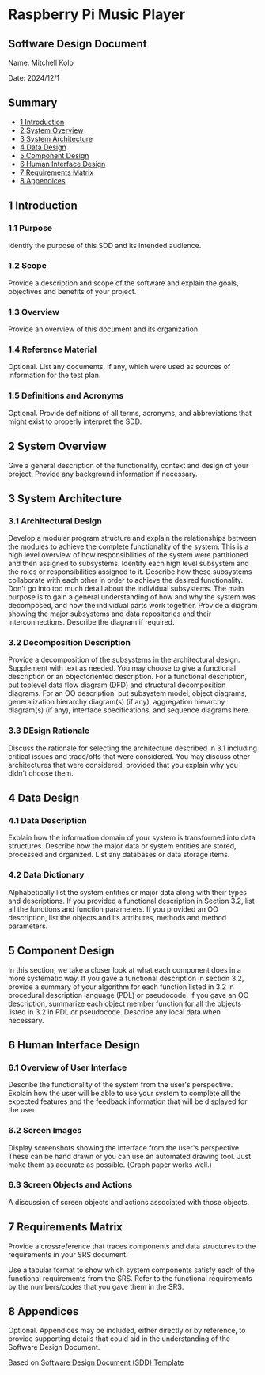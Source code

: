 
# Raspberry Pi Music Player
## Software Design Document

Name: Mitchell Kolb

Date: 2024/12/1

## Summary

- [1 Introduction](#1-introduction)
- [2 System Overview](#2-system-overview)
- [3 System Architecture](#3-system-architecture)
- [4 Data Design](#4-data-design)
- [5 Component Design](#5-component-design)
- [6 Human Interface Design](#6-human-interface-design)
- [7 Requirements Matrix](#7-requirements-matrix)
- [8 Appendices](#8-appendices)

## 1 Introduction

### 1.1 Purpose

Identify the purpose of this SDD and its intended audience. 

### 1.2 Scope

Provide a description and scope of the software and explain the goals, objectives and benefits of your project.

### 1.3 Overview

Provide an overview of this document and its organization.

### 1.4 Reference Material

Optional. List any documents, if any, which were used as sources of information for the test plan. 

### 1.5 Definitions and Acronyms

Optional. Provide definitions of all terms, acronyms, and abbreviations that might exist to properly interpret the SDD.

## 2 System Overview

Give a general description of the functionality, context and design of your project. Provide any background information if necessary. 

## 3 System Architecture

### 3.1 Architectural Design

Develop a modular program structure and explain the relationships between the modules to achieve the complete functionality of the system. This is a high level overview of how responsibilities of the system were partitioned and then assigned to subsystems. Identify each high level subsystem and the roles or responsibilities assigned to it. Describe how these subsystems collaborate with each other in order to achieve the desired functionality. Don't go into too much detail about the individual subsystems. The main purpose is to gain a general understanding of how and why the system was decomposed, and how the individual parts work together. Provide a diagram showing the major subsystems and data repositories and their interconnections. Describe the diagram if required. 

### 3.2 Decomposition Description

Provide a decomposition of the subsystems in the architectural design. Supplement with text as needed. You may choose to give a functional description or an objectoriented description. For a functional description, put toplevel data flow diagram (DFD) and structural decomposition diagrams. For an OO description, put subsystem model, object diagrams, generalization hierarchy diagram(s) (if any), aggregation hierarchy diagram(s) (if any), interface specifications, and sequence diagrams here. 

### 3.3 DEsign Rationale

Discuss the rationale for selecting the architecture described in 3.1 including critical issues and trade/offs that were considered. You may discuss other architectures that were considered, provided that you explain why you didn't choose them. 

## 4 Data Design

### 4.1 Data Description

Explain how the information domain of your system is transformed into data structures. Describe how the major data or system entities are stored, processed and organized. List any databases or data storage items. 

### 4.2 Data Dictionary

Alphabetically list the system entities or major data along with their types and descriptions. If you provided a functional description in Section 3.2, list all the functions and function parameters. If you provided an OO description, list the objects and its attributes, methods and method parameters. 

## 5 Component Design

In this section, we take a closer look at what each component does in a more systematic way. If you gave a functional description in section 3.2, provide a summary of your algorithm for each function listed in 3.2 in procedural description language (PDL) or pseudocode. If you gave an OO description, summarize each object member function for all the objects listed in 3.2 in PDL or pseudocode. Describe any local data when necessary. 

## 6 Human Interface Design

### 6.1 Overview of User Interface

Describe the functionality of the system from the user's perspective. Explain how the user will be able to use your system to complete all the expected features and the feedback information that will be displayed for the user. 

### 6.2 Screen Images

Display screenshots showing the interface from the user's perspective. These can be hand drawn or you can use an automated drawing tool. Just make them as accurate as possible. (Graph paper works well.) 

### 6.3 Screen Objects and Actions

A discussion of screen objects and actions associated with those objects. 

## 7 Requirements Matrix

Provide a crossreference that traces components and data structures to the requirements in your SRS document.

Use a tabular format to show which system components satisfy each of the functional requirements from the SRS. Refer to the functional requirements by the numbers/codes that you gave them in the SRS.

## 8 Appendices

Optional. Appendices may be included, either directly or by reference, to provide supporting details that could aid in the understanding of the Software Design Document.

Based on [Software Design Document (SDD) Template ](https://devlegalsimpli.blob.core.windows.net/pdfseoforms/pdf-20180219t134432z-001/pdf/software-design-document-2.pdf)